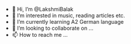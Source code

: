 - 👋 Hi, I’m @LakshmiBalak
- 👀 I’m interested in music, reading articles etc.
- 🌱 I’m currently learning A2 German language 
- 💞️ I’m looking to collaborate on ...
- 📫 How to reach me ...

<!---
LakshmiBalak/LakshmiBalak is a ✨ special ✨ repository because its `README.md` (this file) appears on your GitHub profile.
You can click the Preview link to take a look at your changes.
--->

